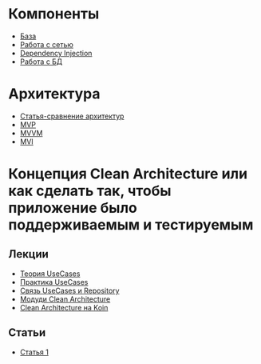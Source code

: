 # Компоненты
- [База]()
- [Работа с сетью]()
- [Dependency Injection]()
- [Работа с БД]()

# Архитектура
- [Статья-сравнение архитектур](https://habr.com/ru/post/215605/)
- [MVP]()
- [MVVM]()
- [MVI]()

# Концепция Clean Architecture или как сделать так, чтобы приложение было поддерживаемым и тестируемым
## Лекции
- [Теория UseCases](https://www.youtube.com/watch?v=Ao3d1R1TCYc&list=PLeF3l86ZMVkLQbdRL6Ra4cr_cmPROj94y&index=1)
- [Практика UseCases](https://www.youtube.com/watch?v=YQlQvqqsaJ0&list=PLeF3l86ZMVkLQbdRL6Ra4cr_cmPROj94y&index=2)
- [Связь UseCases и Repository](https://www.youtube.com/watch?v=zt07bObIpSk&list=PLeF3l86ZMVkLQbdRL6Ra4cr_cmPROj94y&index=3)
- [Модуди Clean Architecture](https://www.youtube.com/watch?v=rCkyU5lPAT8&list=PLeF3l86ZMVkLQbdRL6Ra4cr_cmPROj94y&index=5)
- [Clean Architecture на Koin](https://www.youtube.com/watch?v=Mn8WwqbndGg&list=PLeF3l86ZMVkLQbdRL6Ra4cr_cmPROj94y&index=7)
## Статьи
- [Статья 1](https://habr.com/ru/company/mobileup/blog/335382/)
